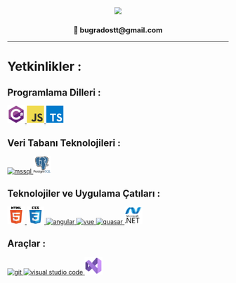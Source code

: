 <div align="center">
<img src="https://readme-typing-svg.herokuapp.com/?lines=Merhaba%20%F0%9F%91%8B,%20Ben%20Bu%C4%9Fra;+Full%20Stack%20Developer%20%F0%9F%92%BB;&center=true&size=30">
</div>

<div align="center">
  <h3>
      📩 bugradostt@gmail.com
  </h3>
</div>

<hr/>

# Yetkinlikler :

## Programlama Dilleri : 

<!-- C# Start -->
 <a href="#">
  <img src="https://raw.githubusercontent.com/devicons/devicon/master/icons/csharp/csharp-original.svg" alt="csharp" width="40" height="40"/> 
 </a> 
<!-- C# End -->

<!-- Js Start --> 
<a href="#">
  <img src="https://raw.githubusercontent.com/devicons/devicon/master/icons/javascript/javascript-original.svg" alt="javascript" width="40" height="40"/> 
</a>
<!-- Js End --> 

<!-- Ts Start -->
<a href="#">
  <img src="https://raw.githubusercontent.com/devicons/devicon/master/icons/typescript/typescript-original.svg" alt="typescript" width="40" height="40"/> 
  </a>
<!-- Ts End -->


## Veri Tabanı Teknolojileri :

<!-- Mssql Start -->
<a href="#">
  <img src="https://www.svgrepo.com/show/303229/microsoft-sql-server-logo.svg" alt="mssql" width="40" height="40"/> 
</a>
<!-- Mssql End -->


<!-- Postgresql Start -->
<a href="#">
  <img src="https://raw.githubusercontent.com/devicons/devicon/master/icons/postgresql/postgresql-original-wordmark.svg" alt="postgresql" width="40" height="40"/> 
</a>
<!-- Postgresql End -->

## Teknolojiler ve Uygulama Çatıları : 

<!-- Html Start -->
<a href="#">
  <img src="https://raw.githubusercontent.com/devicons/devicon/master/icons/html5/html5-original-wordmark.svg" alt="html5" width="40" height="40"/> 
</a>
<!-- Html End -->

<!-- Css Start -->
<a href="#">
  <img src="https://raw.githubusercontent.com/devicons/devicon/master/icons/css3/css3-original-wordmark.svg" alt="css3" width="40" height="40"/> 
</a>
<!-- Css End -->

<!-- Angular Start -->
<a href="#">
  <img src="https://angular.io/assets/images/logos/angular/angular.svg" alt="angular" width="40" height="40"/> 
</a>
<!-- Angular End -->

<!-- Vue Start -->
<a href="#">
  <img src="https://upload.wikimedia.org/wikipedia/commons/f/f1/Vue.png" alt="vue" width="40" height="40"/> 
</a>
<!-- Vue End -->

<!-- Quasar Start -->
<a href="#">
  <img src="https://cdn.icon-icons.com/icons2/2107/PNG/512/file_type_quasar_icon_130213.png" alt="quasar" width="40" height="40"/> 
</a>
<!-- Quasar End -->

<!-- .Net Start -->
<a href="#">
  <img src="https://raw.githubusercontent.com/devicons/devicon/master/icons/dot-net/dot-net-original-wordmark.svg" alt="dotnet" width="40" height="40"/> 
</a>
<!-- .Net End -->

## Araçlar :

<!-- Git Start -->
<a href="#">
  <img src="https://www.vectorlogo.zone/logos/git-scm/git-scm-icon.svg" alt="git" width="40" height="40"/> 
</a>
<!-- Git End -->

<!-- Vs Code Start -->
<a href="#">
  <img width="40" height="40" src="https://uxwing.com/wp-content/themes/uxwing/download/brands-and-social-media/visual-studio-code-icon.png" alt="visual studio code" />
</a>
<!-- Vs Code End -->


<!-- Visual Studio Start  -->
<a href="#">
  <img width="40" height="40" src="https://raw.githubusercontent.com/HayatOkulum/Archive/main/Images/Visual_Studio_Icon_2022.png" alt="visual studio" />
</a>
<!-- Visual Studio End  -->

  
  